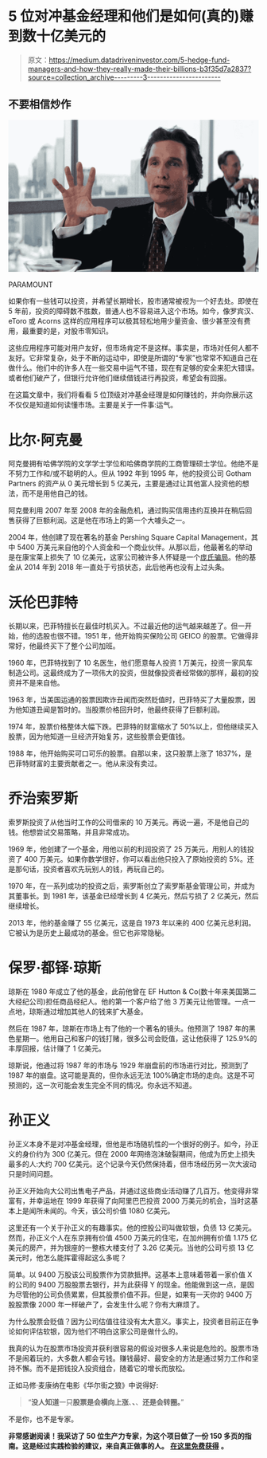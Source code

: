 # 5 位对冲基金经理和他们是如何(真的)赚到数十亿美元的

> 原文：<https://medium.datadriveninvestor.com/5-hedge-fund-managers-and-how-they-really-made-their-billions-b3f35d7a2837?source=collection_archive---------3----------------------->

## 不要相信炒作

![](img/5d9798ea14ca457c482fc1984635102f.png)

PARAMOUNT

如果你有一些钱可以投资，并希望长期增长，股市通常被视为一个好去处。即使在 5 年前，投资的障碍数不胜数，普通人也不容易进入这个市场。如今，像罗宾汉、eToro 或 Acorns 这样的应用程序可以极其轻松地用少量资金、很少甚至没有费用，最重要的是，对股市零知识。

这些应用程序可能对用户友好，但市场肯定不是这样。事实是，市场对任何人都不友好。它非常复杂，处于不断的运动中，即使是所谓的“专家”也常常不知道自己在做什么。他们中的许多人在一些交易中运气不错，现在有足够的安全来犯大错误。或者他们破产了，但银行允许他们继续借钱进行再投资，希望会有回报。

在这篇文章中，我们将看看 5 位顶级对冲基金经理是如何赚钱的，并向你展示这不仅仅是知道如何读懂市场。主要是关于一件事:运气。

# 比尔·阿克曼

阿克曼拥有哈佛学院的文学学士学位和哈佛商学院的工商管理硕士学位。他绝不是不努力工作和/或不聪明的人。但从 1992 年到 1995 年，他的投资公司 Gotham Partners 的资产从 0 美元增长到 5 亿美元，主要是通过让其他富人投资他的想法，而不是用他自己的钱。

阿克曼利用 2007 年至 2008 年的金融危机，通过购买信用违约互换并在稍后回售获得了巨额利润。这是他在市场上的第一个大噱头之一。

2004 年，他创建了现在著名的基金 Pershing Square Capital Management，其中 5400 万美元来自他的个人资金和一个商业伙伴。从那以后，他最著名的举动是在康宝莱上损失了 10 亿美元，这家公司被许多人怀疑是一个[庞氏骗局](https://www.investopedia.com/terms/p/ponzischeme.asp)。他的基金从 2014 年到 2018 年一直处于亏损状态，此后他再也没有上过头条。

# **沃伦巴菲特**

长期以来，巴菲特擅长在最佳时机买入。不过最近他的运气越来越差了。但一开始，他的选股也很不错。1951 年，他开始购买保险公司 GEICO 的股票。它做得非常好，他最终买下了整个公司加班。

1960 年，巴菲特找到了 10 名医生，他们愿意每人投资 1 万美元，投资一家风车制造公司。这最终成为了一项伟大的投资，但就像投资者经常做的那样，最初的投资并不是来自他。

1963 年，当美国运通的股票因欺诈丑闻而突然贬值时，巴菲特买了大量股票，因为他知道丑闻是暂时的。当股票价格回升时，他最终获得了巨额利润。

1974 年，股票价格整体大幅下跌。巴菲特的财富缩水了 50%以上，但他继续买入股票，因为他知道一旦经济开始复苏，这些股票会更值钱。

1988 年，他开始购买可口可乐的股票。自那以来，这只股票上涨了 1837%，是巴菲特财富的主要贡献者之一。他从来没有卖过。

# **乔治索罗斯**

索罗斯投资了从他当时工作的公司借来的 10 万美元。再说一遍，不是他自己的钱。他想尝试交易策略，并且非常成功。

1969 年，他创建了一个基金，用他以前的利润投资了 25 万美元，用别人的钱投资了 400 万美元。如果你数学很好，你可以看出他只投入了原始投资的 5%。还是那句话，投资者喜欢先玩别人的钱，再玩自己的。

1970 年，在一系列成功的投资之后，索罗斯创立了索罗斯基金管理公司，并成为其董事长。到 1981 年，该基金已经增长到 4 亿美元，然后亏损了 2 亿美元，然后继续增长。

2013 年，他的基金赚了 55 亿美元，这是自 1973 年以来的 400 亿美元总利润。它被认为是历史上最成功的基金。但它也非常隐秘。

# **保罗·都铎·琼斯**

琼斯在 1980 年成立了他的基金，此前他曾在 EF Hutton & Co(数十年来美国第二大经纪公司)担任商品经纪人。他的第一个客户给了他 3 万美元让他管理。一点一点地，琼斯通过增加其他人的钱来扩大基金。

然后在 1987 年，琼斯在市场上有了他的一个著名的镜头。他预测了 1987 年的黑色星期一。他用自己和客户的钱打赌，很多公司会贬值，这让他获得了 125.9%的丰厚回报，估计赚了 1 亿美元。

琼斯说，他通过将 1987 年的市场与 1929 年崩盘前的市场进行对比，预测到了 1987 年的崩盘。这可能是真的，但你永远无法 100%确定市场的走向。这是不可预测的，这一次可能会发生完全不同的情况。你永远不知道。

# **孙正义**

孙正义本身不是对冲基金经理，但他是市场随机性的一个很好的例子。如今，孙正义的身价约为 300 亿美元。但在 2000 年网络泡沫破裂期间，他成为历史上损失最多的人:大约 700 亿美元。这个记录今天仍然保持着，但市场经历另一次大波动只是时间问题。

孙正义开始向大公司出售电子产品，并通过这些商业活动赚了几百万。他变得非常富有，并幸运地在 1999 年获得了向阿里巴巴投资 2000 万美元的机会，当时这基本上是闻所未闻的。今天，该公司价值 1080 亿美元。

这里还有一个关于孙正义的有趣事实。他的控股公司叫做软银，负债 13 亿美元。然而，孙正义个人在东京拥有价值 4500 万美元的住宅，在加州拥有价值 1.175 亿美元的房产，并为银座的一整栋大楼支付了 3.26 亿美元。当他的公司亏损 13 亿美元时，他怎么能挥霍得起这么多呢？

简单。以 9400 万股该公司股票作为贷款抵押。这基本上意味着带着一家价值 X 的公司的 9400 万股股票去银行，并为此获得 Y 的现金。他能做到这一点，是因为尽管他的公司负债累累，但其股票价值不菲。但是，如果有一天你的 9400 万股股票像 2000 年一样破产了，会发生什么呢？你有大麻烦了。

为什么股票会贬值？因为公司估值往往没有太大意义。事实上，投资者目前正在争论如何评估软银，因为他们不明白这家公司是做什么的。

我真的认为在股票市场投资并获利很容易的假设对很多人来说是危险的。股票市场不是闹着玩的，大多数人都会亏钱。赚钱最好、最安全的方法是通过努力工作和坚持不懈。而不是把钱投入投资组合，随着它的增长而放松。

正如马修·麦康纳在电影《华尔街之狼》中说得好:

> “**没人知道**一只**股票是会横向上涨**、**、**、**还是会转圈。**”

不是你，也不是专家。

**非常感谢阅读！我采访了 50 位生产力专家，为这个项目做了一份 150 多页的指南。这是经过实践检验的建议，来自真正做事的人。** [**在这里免费获得**](https://josephmavericks.com/50people) **。**